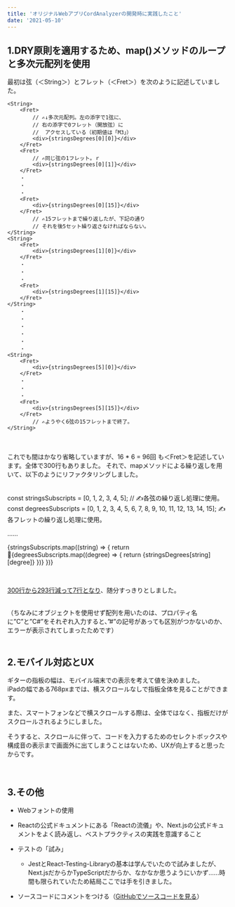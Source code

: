 ```yaml
---
title: 'オリジナルWebアプリCordAnalyzerの開発時に実践したこと'
date: '2021-05-10'
---
```


<link href="/styles/utils.module.css" rel="stylesheet"></link>

## 1.DRY原則を適用するため、map()メソッドのループと多次元配列を使用

最初は弦（＜String＞）とフレット（＜Fret＞）を次のように記述していました。


    <String>
        <Fret>
            // ✍️↓多次元配列。左の添字で1弦に、
            // 右の添字で0フレット（開放弦）に
            //  アクセスしている（初期値は「M3」）
            <div>{stringsDegrees[0][0]}</div>
        </Fret>
        <Fret>
            // ✍️同じ弦の1フレット。ｒ
            <div>{stringsDegrees[0][1]}</div>
        </Fret>
        ・
        ・
        ・
        <Fret>
            <div>{stringsDegrees[0][15]}</div>
        </Fret>
            // ✍️15フレットまで繰り返したが、下記の通り
            // それを後5セット繰り返さなければならない。
    </String>
    <String>
        <Fret>
            <div>{stringsDegrees[1][0]}</div>
        </Fret>
        ・
        ・
        ・
        <Fret>
            <div>{stringsDegrees[1][15]}</div>
        </Fret>
    </String>
        ・
        ・
        ・
        ・
        ・
        ・
    <String>
        <Fret>
            <div>{stringsDegrees[5][0]}</div>
        </Fret>
        ・
        ・
        ・
        <Fret>
            <div>{stringsDegrees[5][15]}</div>
        </Fret>
            // ✍️ようやく6弦の15フレットまで終了。
    </String>
<br>
<br>
これでも間はかなり省略していますが、16 * 6 = 96回 も＜Fret＞を記述しています。全体で300行もありました。
それで、mapメソッドによる繰り返しを用いて、以下のようにリファクタリングしました。
<br>
<br>
<br>
const stringsSubscripts = [0, 1, 2, 3, 4, 5]; // ✍️各弦の繰り返し処理に使用。
const degreesSubscripts = [0, 1, 2, 3, 4, 5, 6, 7, 8, 9, 10, 11, 12, 13, 14, 15]; ✍️各フレットの繰り返し処理に使用。

……

{stringsSubscripts.map((string) => {
    return <String>{degreesSubscripts.map((degree) => {
        return <Fret>{stringsDegrees[string][degree]}</Fret>
    })}</String>
})}

<br>


<u>300行から293行減って7行となり</u>、随分すっきりとしました。

<br>
（ちなみにオブジェクトを使用せず配列を用いたのは、プロパティ名に”C”と”C#”をそれぞれ入力すると、”#”の記号があっても区別がつかないのか、エラーが表示されてしまったためです）

<br>
<br>

## 2.モバイル対応とUX
ギターの指板の幅は、モバイル端末での表示を考えて値を決めました。  
iPadの幅である768pxまでは、横スクロールなしで指板全体を見ることができます。


また、スマートフォンなどで横スクロールする際は、全体ではなく、指板だけがスクロールされるようにしました。

そうすると、スクロールに伴って、コードを入力するためのセレクトボックスや構成音の表示まで画面外に出てしまうことはないため、UXが向上すると思ったからです。

<br>

## 3.その他

- Webフォントの使用

- Reactの公式ドキュメントにある「Reactの流儀」や、Next.jsの公式ドキュメントをよく読み返し、ベストプラクティスの実践を意識すること

- テストの「試み」

    - JestとReact-Testing-Libraryの基本は学んでいたので試みましたが、Next.jsだからかTypeScriptだからか、なかなか思うようにいかず......時間も限られていたため結局ここでは手を引きました。

- ソースコードにコメントをつける（​​​​​​​​​​​​​​​[GitHubでソースコードを見る](https://github.com/BBC-Radiance/nextts-blog/blob/main/pages/posts/cordAnalyzer.tsx)）